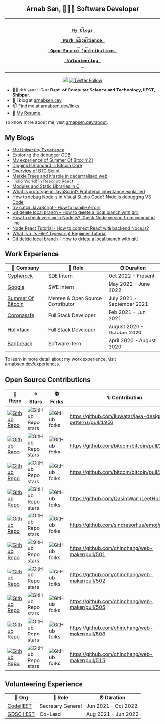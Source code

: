 
<h2 align="center">Arnab Sen, 👨🏾‍💻 Software Developer</h2>

<div align="center">

---

**[<kbd> <br> My Blogs <br> </kbd>](#my-blogs)** 
**[<kbd> <br> Work Experience <br> </kbd>](#work-experience)** 
**[<kbd> <br> Open-Source Contributions <br> </kbd>](#open-source-contributions)** 
**[<kbd> <br> Volunteering <br> </kbd>](#volunteering-experience)**

---

<a href="https://www.linkedin.com/in/arnab-sen-b6950a194/"><img src="https://img.shields.io/badge/-Arnab-blue?style=for-the-badge&logo=Linkedin&logoColor=white&link=https://www.linkedin.com/in/arnab-sen-b6950a194/)](https://www.linkedin.com/in/arnab-sen-b6950a194/"></a>
<a href="https://twitter.com/intent/follow?screen_name=ArnabSen1729"><img alt="Twitter Follow" src="https://img.shields.io/twitter/follow/ArnabSen1729?color=blue&label=%40ArnabSen1729&logo=twitter&style=for-the-badge"></a>

</div>

- 👨‍🎓 4th year UG at **Dept. of Computer Science and Technology, IIEST, Shibpur**.
- 📝 I blog at [arnabsen.dev](https://arnabsen.dev).
- 📫 Find me at [arnabsen.dev/links](https://arnabsen.dev/links).
- 📜 [My Resume](https://arnabsen.dev/resume.pdf).

To know more about me, visit [arnabsen.dev/about](https://arnabsen.dev/about).

## My Blogs

- [My University Experience](https://arnabsen.hashnode.dev/my-university-experience)
- [Exploring the debugger GDB](https://arnabsen.hashnode.dev/exploring-the-debugger-gdb)
- [My experience of Summer Of Bitcoin'21](https://arnabsen.hashnode.dev/summer-of-bitcoin-experience)
- [Digging IsStandard in Bitcoin Core](https://arnabsen.dev/posts/digging-is-standard-bitcoin-core/)
- [Overview of BTC Script](https://arnabsen.dev/posts/overview-of-btc-script/)
- [Merkle Trees and it's role in decentralised web](https://arnabsen.dev/posts/merkle-trees/)
- [Hello World! in Rescript-React](https://arnabsen.dev/posts/hello-world-in-rescript-react/)
- [Modules and Static Libraries in C](https://arnabsen.dev/posts/modules-libraries-in-c/)
- [What is prototype in JavaScript? Prototypal inheritance explained](https://codedamn.com/news/javascript/what-is-prototype-in-javascript)
- [How to debug Node.js in Visual Studio Code? Node.js debugging VS Code](https://codedamn.com/news/nodejs/how-to-debug-node-js)
- [try catch JavaScript – How to handle errors](https://codedamn.com/news/javascript/try-catch-javascript)
- [Git delete local branch – How to delete a local branch with git?](https://codedamn.com/news/programming/git-delete-local-branch)
- [How to check version in Node.js? Check Node version from command line](https://codedamn.com/news/nodejs/how-to-check-the-version)
- [Node React Tutorial - How to connect React with backend Node.js?](https://codedamn.com/news/reactjs/how-to-connect-react-with-node-js)
- [What is a .ts File? Typescript Beginner Tutorial](https://codedamn.com/news/typescript/what-is-a-ts-file)
- [Git delete local branch - How to delete a local branch with git?](https://codedamn.com/news/programming/git-delete-local-branch)

## Work Experience

| 🏢 Company | 💼 Role | ⏰ Duration |
| --- | --- | --- |
| [Cypherock](https://www.cypherock.com) | SDE Intern | Oct 2022 - Present |
| [Google](https://www.google.com) | SWE Intern | May 2022 - June 2022 |
| [Summer Of Bitcoin](https://summerofbitcoin.org/) | Mentee & Open Source Contributor | July 2021 - September 2021 |
| [Coronasafe](https://life.coronasafe.network/) | Full Stack Developer | Feb 2021 - Jun 2021 |
| [Hollyface](https://hollyface.com/) | Full Stack Developer | August 2020 - October 2020 |
| [Banbreach](https://banbreach.com/) | Software Itern | April 2020 - August 2020 |

To learn in more detail about my work experience, visit [arnabsen.dev/experiences](https://arnabsen.dev/experiences).

## Open Source Contributions

| 🎁 Repo | ⭐ Stars | 📚 Forks | ✨ Contribution |
| --- | --- | --- | --- |
| [![Github Repo](https://img.shields.io/badge/iluwatar-java--design--patterns-blue?style=flat-square)](https://github.com/iluwatar/java-design-patterns) | ![GitHub Repo stars](https://img.shields.io/github/stars/iluwatar/java-design-patterns?style=flat-square) | ![GitHub forks](https://img.shields.io/github/forks/iluwatar/java-design-patterns?style=flat-square) | <https://github.com/iluwatar/java-design-patterns/pull/1956> |
| [![Github Repo](https://img.shields.io/badge/bitcoin-bitcoin-blue?style=flat-square)](https://github.com/bitcoin/bitcoin) | ![GitHub Repo stars](https://img.shields.io/github/stars/bitcoin/bitcoin?style=flat-square) | ![GitHub forks](https://img.shields.io/github/forks/bitcoin/bitcoin?style=flat-square) | <https://github.com/bitcoin/bitcoin/pull/23907> |
| [![Github Repo](https://img.shields.io/badge/bitcoin-bitcoin-blue?style=flat-square)](https://github.com/bitcoin/bitcoin) | ![GitHub Repo stars](https://img.shields.io/github/stars/bitcoin/bitcoin?style=flat-square) | ![GitHub forks](https://img.shields.io/github/forks/bitcoin/bitcoin?style=flat-square) | <https://github.com/bitcoin/bitcoin/pull/22902> |
| [![Github Repo](https://img.shields.io/badge/QasimWani-LeetHub-blue?style=flat-square)](https://github.com/QasimWani/LeetHub) | ![GitHub Repo stars](https://img.shields.io/github/stars/QasimWani/LeetHub?style=flat-square) | ![GitHub forks](https://img.shields.io/github/forks/QasimWani/LeetHub?style=flat-square) | <https://github.com/QasimWani/LeetHub/pull/18> |
| [![Github Repo](https://img.shields.io/badge/sindresorhus-emoj-blue?style=flat-square)](https://github.com/sindresorhus/emoj) | ![GitHub Repo stars](https://img.shields.io/github/stars/sindresorhus/emoj?style=flat-square) | ![GitHub forks](https://img.shields.io/github/forks/sindresorhus/emoj?style=flat-square) | <https://github.com/sindresorhus/emoj/pull/53> |
| [![Github Repo](https://img.shields.io/badge/chinchang-web--maker-blue?style=flat-square)](https://github.com/chinchang/web-maker) | ![GitHub Repo stars](https://img.shields.io/github/stars/chinchang/web-maker?style=flat-square) | ![GitHub forks](https://img.shields.io/github/forks/chinchang/web-maker?style=flat-square) | <https://github.com/chinchang/web-maker/pull/501> |
| [![Github Repo](https://img.shields.io/badge/chinchang-web--maker-blue?style=flat-square)](https://github.com/chinchang/web-maker) | ![GitHub Repo stars](https://img.shields.io/github/stars/chinchang/web-maker?style=flat-square) | ![GitHub forks](https://img.shields.io/github/forks/chinchang/web-maker?style=flat-square) | <https://github.com/chinchang/web-maker/pull/502> |
| [![Github Repo](https://img.shields.io/badge/chinchang-web--maker-blue?style=flat-square)](https://github.com/chinchang/web-maker) | ![GitHub Repo stars](https://img.shields.io/github/stars/chinchang/web-maker?style=flat-square) | ![GitHub forks](https://img.shields.io/github/forks/chinchang/web-maker?style=flat-square) | <https://github.com/chinchang/web-maker/pull/505> |
| [![Github Repo](https://img.shields.io/badge/chinchang-web--maker-blue?style=flat-square)](https://github.com/chinchang/web-maker) | ![GitHub Repo stars](https://img.shields.io/github/stars/chinchang/web-maker?style=flat-square) | ![GitHub forks](https://img.shields.io/github/forks/chinchang/web-maker?style=flat-square) | <https://github.com/chinchang/web-maker/pull/508> |
| [![Github Repo](https://img.shields.io/badge/chinchang-web--maker-blue?style=flat-square)](https://github.com/chinchang/web-maker) | ![GitHub Repo stars](https://img.shields.io/github/stars/chinchang/web-maker?style=flat-square) | ![GitHub forks](https://img.shields.io/github/forks/chinchang/web-maker?style=flat-square) | <https://github.com/chinchang/web-maker/pull/515> |

## Volunteering Experience

| 🏢 Org | 💼 Role | ⏰ Duration |
| --- | --- | --- |
| [CodeIIEST](https://www.linkedin.com/company/codeiiest-iiest) | Secretary General | Jun 2021 - Oct 2022  |
| [GDSC IIEST](https://www.linkedin.com/company/gdsc-iiest) | Co-Lead | Aug 2021 - Jun 2022  |

</div>
